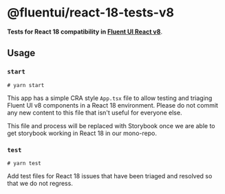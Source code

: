 # @fluentui/react-18-tests-v8

**Tests for React 18 compatibility in [Fluent UI React v8](https://developer.microsoft.com/en-us/fluentui#/controls/web)**.

## Usage

### `start`

```shell
# yarn start
```

This app has a simple CRA style `App.tsx` file to allow testing and triaging Fluent UI v8 components in a React 18 environment. Please do not commit any new content to this file that isn't useful for everyone else.

This file and process will be replaced with Storybook once we are able to get storybook working in React 18 in our mono-repo.

### `test`

```shell
# yarn test
```

Add test files for React 18 issues that have been triaged and resolved so that we do not regress.
